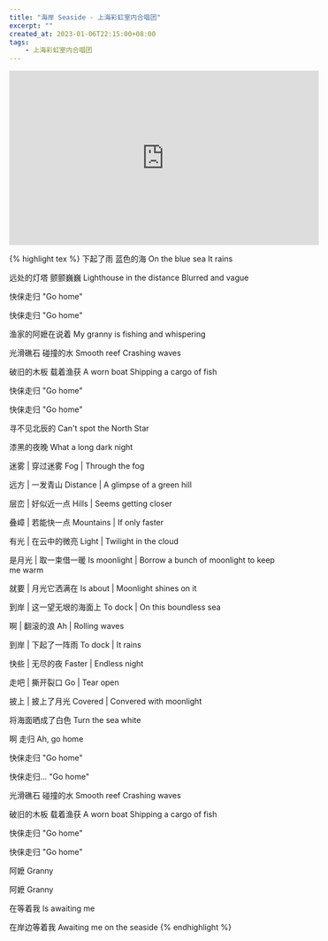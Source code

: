 ```yaml
---
title: "海岸 Seaside - 上海彩虹室内合唱团"
excerpt: ""
created_at: 2023-01-06T22:15:00+08:00
tags:
    - 上海彩虹室内合唱团
---
```


<iframe width="560" height="315" src="https://www.youtube.com/embed/awLL-Yul3nk" title="YouTube video player" frameborder="0" allow="accelerometer; autoplay; clipboard-write; encrypted-media; gyroscope; picture-in-picture; web-share" allowfullscreen></iframe>

{% highlight tex %}
下起了雨 蓝色的海
On the blue sea
It rains

远处的灯塔 颤颤巍巍
Lighthouse in the distance
Blurred and vague

快俫走归
"Go home"

快俫走归
"Go home"

渔家的阿嬷在说着
My granny is fishing and whispering

光滑礁石 碰撞的水
Smooth reef
Crashing waves

破旧的木板 载着渔获
A worn boat
Shipping a cargo of fish

快俫走归
"Go home"

快俫走归
"Go home"

寻不见北辰的
Can't spot the North Star

漆黑的夜晚
What a long dark night

迷雾 | 穿过迷雾
Fog | Through the fog

远方 | 一发青山
Distance | A glimpse of a green hill

层峦 | 好似近一点
Hills | Seems getting closer

叠嶂 | 若能快一点
Mountains | If only faster

有光 | 在云中的微亮
Light | Twilight in the cloud

是月光 | 取一束借一暖
Is moonlight | Borrow a bunch of moonlight to keep me warm

就要 | 月光它洒满在
Is about | Moonlight shines on it

到岸 | 这一望无垠的海面上
To dock | On this boundless sea

啊 | 翻滚的浪
Ah | Rolling waves

到岸 | 下起了一阵雨
To dock | It rains

快些 | 无尽的夜
Faster | Endless night

走吧 | 撕开裂口
Go | Tear open

披上 | 披上了月光
Covered | Convered with moonlight

将海面晒成了白色
Turn the sea white

啊 走归
Ah, go home

快俫走归
"Go home"

快俫走归...
"Go home"

光滑礁石 碰撞的水
Smooth reef
Crashing waves

破旧的木板 载着渔获
A worn boat
Shipping a cargo of fish

快俫走归
"Go home"

快俫走归
"Go home"

阿嬷
Granny

阿嬷
Granny

在等着我
Is awaiting me

在岸边等着我
Awaiting me on the seaside
{% endhighlight %}

